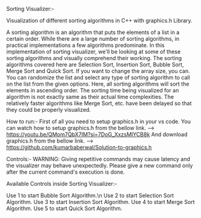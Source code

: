 Sorting Visualizer:-

Visualization of different sorting algorithms in C++ with graphics.h Library.

A sorting algorithm is an algorithm that puts the elements of a list in a certain order.
While there are a large number of sorting algorithms, in practical implementations a few algorithms predominate.
In this implementation of sorting visualizer, we'll be looking at some of these sorting algorithms and visually comprehend their working. 
The sorting algorithms covered here are Selection Sort, Insertion Sort, Bubble Sort, Merge Sort and Quick Sort. If you want to change the array size, you can. 
You can randomize the list and select any type of sorting algorithm to call on the list from the given options.
Here, all sorting algorithms will sort the elements in ascending order. The sorting time being visualized for an algorithm is not exactly same as their actual time complexities.
The relatively faster algorithms like Merge Sort, etc. have been delayed so that they could be properly visualized.

How to run:-
First of all you need to setup graphics.h in your vs code. You can watch how to setup graphics.h from the bellow link.
--> https://youtu.be/QMom7QbX7IM?si=7DoG_XxzsMIYCB8k
And download graphics.h from the bellow link.
--> https://github.com/kumarbaberwal/Solution-to-graphics.h


Controls:-
WARNING: Giving repetitive commands may cause latency and the visualizer may behave unexpectedly. Please give a new command only after the current command's execution is done.

Available Controls inside Sorting Visualizer:-

Use 1 to start Bubble Sort Algorithm.\n
Use 2 to start Selection Sort Algorithm.
Use 3 to start Insertion Sort Algorithm.
Use 4 to start Merge Sort Algorithm.
Use 5 to start Quick Sort Algorithm.
